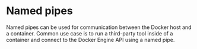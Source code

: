 # Named pipes

Named pipes can be used for communication between the Docker host and a container. Common use case is to run a third-party tool inside of a container and connect to the Docker Engine API using a named pipe.